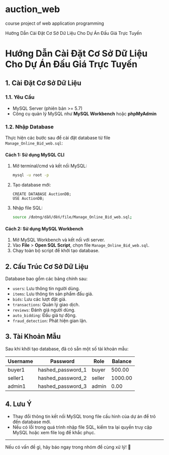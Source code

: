 # auction_web
course project of web application programming

Hướng Dẫn Cài Đặt Cơ Sở Dữ Liệu Cho Dự Án Đấu Giá Trực Tuyến

# Hướng Dẫn Cài Đặt Cơ Sở Dữ Liệu Cho Dự Án Đấu Giá Trực Tuyến

## 1. Cài Đặt Cơ Sở Dữ Liệu

### 1.1. Yêu Cầu
- MySQL Server (phiên bản >= 5.7)
- Công cụ quản lý MySQL như **MySQL Workbench** hoặc **phpMyAdmin**

### 1.2. Nhập Database
Thực hiện các bước sau để cài đặt database từ file `Manage_Online_Bid_web.sql`:

#### Cách 1: Sử dụng MySQL CLI
1. Mở terminal/cmd và kết nối MySQL:
   ```sh
   mysql -u root -p
   ```
2. Tạo database mới:
   ```
   CREATE DATABASE AuctionDB;
   USE AuctionDB;
   ```
3. Nhập file SQL:
   ```sh
   source /đường/dẫn/đến/file/Manage_Online_Bid_web.sql;
   ```

#### Cách 2: Sử dụng MySQL Workbench
1. Mở MySQL Workbench và kết nối với server.
2. Vào **File** > **Open SQL Script**, chọn file `Manage_Online_Bid_web.sql`.
3. Chạy toàn bộ script để khởi tạo database.

## 2. Cấu Trúc Cơ Sở Dữ Liệu
Database bao gồm các bảng chính sau:
- `users`: Lưu thông tin người dùng.
- `items`: Lưu thông tin sản phẩm đấu giá.
- `bids`: Lưu các lượt đặt giá.
- `transactions`: Quản lý giao dịch.
- `reviews`: Đánh giá người dùng.
- `auto_bidding`: Đấu giá tự động.
- `fraud_detection`: Phát hiện gian lận.

## 3. Tài Khoản Mẫu
Sau khi khởi tạo database, đã có sẵn một số tài khoản mẫu:

| Username  | Password         | Role    | Balance |
|-----------|-----------------|---------|---------|
| buyer1    | hashed_password_1 | buyer   | 500.00  |
| seller1   | hashed_password_2 | seller  | 1000.00 |
| admin1    | hashed_password_3 | admin   | 0.00    |

## 4. Lưu Ý
- Thay đổi thông tin kết nối MySQL trong file cấu hình của dự án để trỏ đến database mới.
- Nếu có lỗi trong quá trình nhập file SQL, kiểm tra lại quyền truy cập MySQL hoặc xem file log để khắc phục.

---
Nếu có vấn đề gì, hãy báo ngay trong nhóm để cùng xử lý! 🚀

